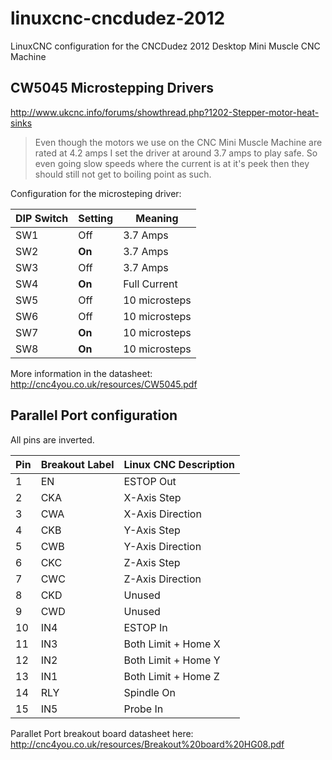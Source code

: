 linuxcnc-cncdudez-2012
======================

LinuxCNC configuration for the CNCDudez 2012 Desktop Mini Muscle CNC Machine




CW5045 Microstepping Drivers
----------------------------

http://www.ukcnc.info/forums/showthread.php?1202-Stepper-motor-heat-sinks

> Even though the motors we use on the CNC Mini Muscle Machine are rated
> at 4.2 amps I set the driver at around 3.7 amps to play safe. So even
> going slow speeds where the current is at it's peek then they should
> still not get to boiling point as such.



Configuration for the microsteping driver:

| DIP Switch | Setting | Meaning       |
|------------|---------|---------------|
| SW1        | Off     | 3.7 Amps      |
| SW2        | **On**  | 3.7 Amps      |
| SW3        | Off     | 3.7 Amps      |
| SW4        | **On**  | Full Current  |
| SW5        | Off     | 10 microsteps |
| SW6        | Off     | 10 microsteps |
| SW7        | **On**  | 10 microsteps |
| SW8        | **On**  | 10 microsteps |

More information in the datasheet:
http://cnc4you.co.uk/resources/CW5045.pdf



Parallel Port configuration
---------------------------

All pins are inverted.

| Pin | Breakout Label | Linux CNC Description |
|-----|----------------|-----------------------|
| 1   | EN             | ESTOP Out             |
| 2   | CKA            | X-Axis Step           |
| 3   | CWA            | X-Axis Direction      |
| 4   | CKB            | Y-Axis Step           |
| 5   | CWB            | Y-Axis Direction      |
| 6   | CKC            | Z-Axis Step           |
| 7   | CWC            | Z-Axis Direction      |
| 8   | CKD            | Unused                |
| 9   | CWD            | Unused                |
| 10  | IN4            | ESTOP In              |
| 11  | IN3            | Both Limit + Home X   |
| 12  | IN2            | Both Limit + Home Y   |
| 13  | IN1            | Both Limit + Home Z   |
| 14  | RLY            | Spindle On            |
| 15  | IN5            | Probe In              |


Parallet Port breakout board datasheet here:
http://cnc4you.co.uk/resources/Breakout%20board%20HG08.pdf



